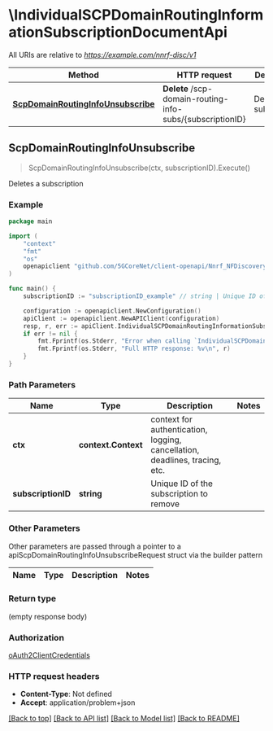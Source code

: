# \IndividualSCPDomainRoutingInformationSubscriptionDocumentApi

All URIs are relative to *https://example.com/nnrf-disc/v1*

Method | HTTP request | Description
------------- | ------------- | -------------
[**ScpDomainRoutingInfoUnsubscribe**](IndividualSCPDomainRoutingInformationSubscriptionDocumentApi.md#ScpDomainRoutingInfoUnsubscribe) | **Delete** /scp-domain-routing-info-subs/{subscriptionID} | Deletes a subscription



## ScpDomainRoutingInfoUnsubscribe

> ScpDomainRoutingInfoUnsubscribe(ctx, subscriptionID).Execute()

Deletes a subscription

### Example

```go
package main

import (
    "context"
    "fmt"
    "os"
    openapiclient "github.com/5GCoreNet/client-openapi/Nnrf_NFDiscovery"
)

func main() {
    subscriptionID := "subscriptionID_example" // string | Unique ID of the subscription to remove

    configuration := openapiclient.NewConfiguration()
    apiClient := openapiclient.NewAPIClient(configuration)
    resp, r, err := apiClient.IndividualSCPDomainRoutingInformationSubscriptionDocumentApi.ScpDomainRoutingInfoUnsubscribe(context.Background(), subscriptionID).Execute()
    if err != nil {
        fmt.Fprintf(os.Stderr, "Error when calling `IndividualSCPDomainRoutingInformationSubscriptionDocumentApi.ScpDomainRoutingInfoUnsubscribe``: %v\n", err)
        fmt.Fprintf(os.Stderr, "Full HTTP response: %v\n", r)
    }
}
```

### Path Parameters


Name | Type | Description  | Notes
------------- | ------------- | ------------- | -------------
**ctx** | **context.Context** | context for authentication, logging, cancellation, deadlines, tracing, etc.
**subscriptionID** | **string** | Unique ID of the subscription to remove | 

### Other Parameters

Other parameters are passed through a pointer to a apiScpDomainRoutingInfoUnsubscribeRequest struct via the builder pattern


Name | Type | Description  | Notes
------------- | ------------- | ------------- | -------------


### Return type

 (empty response body)

### Authorization

[oAuth2ClientCredentials](../README.md#oAuth2ClientCredentials)

### HTTP request headers

- **Content-Type**: Not defined
- **Accept**: application/problem+json

[[Back to top]](#) [[Back to API list]](../README.md#documentation-for-api-endpoints)
[[Back to Model list]](../README.md#documentation-for-models)
[[Back to README]](../README.md)

